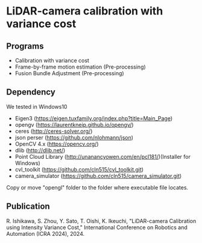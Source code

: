 # LiDAR-camera calibration with variance cost

## Programs
+ Calibration with variance cost
+ Frame-by-frame motion estimation (Pre-processing)
+ Fusion Bundle Adjustment (Pre-processing)

## Dependency

We tested in Windows10

- Eigen3 (https://eigen.tuxfamily.org/index.php?title=Main_Page)
- opengv (https://laurentkneip.github.io/opengv/)
- ceres (http://ceres-solver.org/)
- json perser (https://github.com/nlohmann/json)
- OpenCV 4.x (https://opencv.org/)
- dlib (http://dlib.net/)
- Point Cloud Library (http://unanancyowen.com/en/pcl181/)(Installer for Windows)
- cvl_toolkit (https://github.com/cln515/cvl_toolkit.git)
- camera_simulator (https://github.com/cln515/camera_simulator.git)

Copy or move "opengl" folder to the folder where executable file locates.

## Publication

R. Ishikawa, S. Zhou, Y. Sato, T. Oishi, K. Ikeuchi, "LiDAR-camera Calibration using Intensity Variance Cost," International Conference on Robotics and Automation (ICRA 2024), 2024.